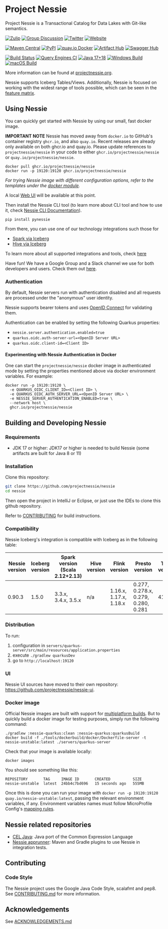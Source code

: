 # Project Nessie

Project Nessie is a Transactional Catalog for Data Lakes with Git-like semantics.

[![Zulip](https://img.shields.io/badge/Zulip-Chat-blue?color=3d4db3&logo=zulip&style=for-the-badge&logoColor=white)](https://project-nessie.zulipchat.com/)
[![Group Discussion](https://img.shields.io/badge/Discussion-Groups-blue.svg?color=3d4db3&logo=google&style=for-the-badge&logoColor=white)](https://groups.google.com/g/projectnessie)
[![Twitter](https://img.shields.io/badge/Twitter-Follow_Us-blue?color=3d4db3&logo=twitter&style=for-the-badge&logoColor=white)](https://twitter.com/projectnessie)
[![Website](https://img.shields.io/badge/https-projectnessie.org-blue?color=3d4db3&logo=firefox&style=for-the-badge&logoColor=white)](https://projectnessie.org/)

[![Maven Central](https://img.shields.io/maven-central/v/org.projectnessie.nessie/nessie?label=Maven%20Central&logo=apachemaven&color=3f6ec6&style=for-the-badge&logoColor=white)](https://search.maven.org/artifact/org.projectnessie.nessie/nessie)
[![PyPI](https://img.shields.io/pypi/v/pynessie.svg?label=PyPI&logo=python&color=3f6ec6&style=for-the-badge&logoColor=white)](https://pypi.python.org/pypi/pynessie)
[![quay.io Docker](https://img.shields.io/maven-central/v/org.projectnessie.nessie/nessie?label=quay.io+Docker&logo=docker&color=3f6ec6&style=for-the-badge&logoColor=white)](https://quay.io/repository/projectnessie/nessie?tab=tags)
[![Artifact Hub](https://img.shields.io/endpoint?url=https://artifacthub.io/badge/repository/nessie&color=3f6ec6&labelColor=&style=for-the-badge&logoColor=white)](https://artifacthub.io/packages/search?repo=nessie)
[![Swagger Hub](https://img.shields.io/badge/swagger%20hub-nessie-3f6ec6?style=for-the-badge&logo=swagger&link=https%3A%2F%2Fapp.swaggerhub.com%2Fapis%2Fprojectnessie%2Fnessie)](https://app.swaggerhub.com/apis/projectnessie/nessie)


[![Build Status](https://img.shields.io/github/actions/workflow/status/projectnessie/nessie/ci.yml?branch=main&label=Main%20CI&logo=Github&style=flat-square)](https://github.com/projectnessie/nessie/actions/workflows/ci.yml?query=branch%3Amain)
[![Query Engines CI](https://img.shields.io/github/actions/workflow/status/projectnessie/query-engine-integration-tests/main.yml?label=Nessie%2FIceberg%20in-dev&logo=Github&style=flat-square)](https://github.com/projectnessie/query-engine-integration-tests/actions/workflows/main.yml?query=branch%3Amain)
[![Java 17+18](https://img.shields.io/github/actions/workflow/status/projectnessie/nessie/newer-java.yml?label=Java%2017%2B&logo=Github&style=flat-square)](https://github.com/projectnessie/nessie/actions/workflows/newer-java.yml)
[![Windows Build](https://img.shields.io/github/actions/workflow/status/projectnessie/nessie/ci-win.yml?label=Windows&logo=windows&style=flat-square)](https://github.com/projectnessie/nessie/actions/workflows/ci-win.yml)
[![macOS Build](https://img.shields.io/github/actions/workflow/status/projectnessie/nessie/ci-mac.yml?label=macOS&logo=apple&style=flat-square)](https://github.com/projectnessie/nessie/actions/workflows/ci-mac.yml)

More information can be found at [projectnessie.org](https://projectnessie.org/).

Nessie supports Iceberg Tables/Views. Additionally, Nessie is focused on working with the widest range of tools possible, which can be seen in the [feature matrix](https://projectnessie.org/tools/#feature-matrix).

## Using Nessie

You can quickly get started with Nessie by using our small, fast docker image.

**IMPORTANT NOTE** Nessie has moved away from `docker.io` to GitHub's container registry `ghcr.io`,
and also `quay.io`. Recent releases are already only available on both ghcr.io and quay.io. Please
update references to `projectnessie/nessie` in your code to either `ghcr.io/projectnessie/nessie`
or `quay.io/projectnessie/nessie`.

```
docker pull ghcr.io/projectnessie/nessie
docker run -p 19120:19120 ghcr.io/projectnessie/nessie
```
_For trying Nessie image with different configuration options, refer to the templates under the [docker module](./docker#readme)._<br>

A local [Web UI](https://projectnessie.org/tools/ui/) will be available at this point.

Then install the Nessie CLI tool (to learn more about CLI tool and how to use it, check [Nessie CLI Documentation](https://projectnessie.org/tools/cli/)).

```
pip install pynessie
```

From there, you can use one of our technology integrations such those for 

* [Spark via Iceberg](https://projectnessie.org/tools/iceberg/spark/)
* [Hive via Iceberg](https://projectnessie.org/tools/iceberg/hive/)

To learn more about all supported integrations and tools, check [here](https://projectnessie.org/tools/) 

Have fun! We have a Google Group and a Slack channel we use for both developers and 
users. Check them out [here](https://projectnessie.org/community/).

### Authentication

By default, Nessie servers run with authentication disabled and all requests are processed under the "anonymous"
user identity.

Nessie supports bearer tokens and uses [OpenID Connect](https://openid.net/connect/) for validating them.

Authentication can be enabled by setting the following Quarkus properties:
* `nessie.server.authentication.enabled=true`
* `quarkus.oidc.auth-server-url=<OpenID Server URL>`
* `quarkus.oidc.client-id=<Client ID>`

#### Experimenting with Nessie Authentication in Docker

One can start the `projectnessie/nessie` docker image in authenticated mode by setting
the properties mentioned above via docker environment variables. For example:

```shell
docker run -p 19120:19120 \
  -e QUARKUS_OIDC_CLIENT_ID=<Client ID> \
  -e QUARKUS_OIDC_AUTH_SERVER_URL=<OpenID Server URL> \
  -e NESSIE_SERVER_AUTHENTICATION_ENABLED=true \
  --network host \
  ghcr.io/projectnessie/nessie
```

## Building and Developing Nessie

### Requirements

- JDK 17 or higher: JDK17 or higher is needed to build Nessie (some artifacts are built 
  for Java 8 or 11)

### Installation

Clone this repository:
```bash
git clone https://github.com/projectnessie/nessie
cd nessie
```

Then open the project in IntelliJ or Eclipse, or just use the IDEs to clone this github repository.

Refer to [CONTRIBUTING](./CONTRIBUTING.md) for build instructions.

### Compatibility

Nessie Iceberg's integration is compatible with Iceberg as in the following table:

| Nessie version | Iceberg version | Spark version (Scala 2.12+2.13) | Hive version | Flink version          | Presto version                      | Trino version |
|----------------|-----------------|---------------------------------|--------------|------------------------|-------------------------------------|---------------|
| 0.90.3         | 1.5.0           | 3.3.x, 3.4.x, 3.5.x             | n/a          | 1.16.x, 1.17.x, 1.18.x | 0.277, 0.278.x, 0.279, 0.280, 0.281 | 419           |

### Distribution
To run:
1. configuration in `servers/quarkus-server/src/main/resources/application.properties`
2. execute `./gradlew quarkusDev`
3. go to `http://localhost:19120`

### UI 

Nessie UI sources have moved to their own repository: https://github.com/projectnessie/nessie-ui.

### Docker image

Official Nessie images are built with support for [multiplatform builds](./tools/dockerbuild#readme). But to quickly
build a docker image for testing purposes, simply run the following command:

```shell
./gradlew :nessie-quarkus:clean :nessie-quarkus:quarkusBuild
docker build -f ./tools/dockerbuild/docker/Dockerfile-server -t nessie-unstable:latest ./servers/quarkus-server 
```

Check that your image is available locally:

```shell
docker images
```

You should see something like this:

```
REPOSITORY       TAG     IMAGE ID       CREATED          SIZE
nessie-unstable  latest  24bb4c7bd696   15 seconds ago   555MB
```

Once this is done you can run your image with `docker run -p 19120:19120 quay.io/nessie-unstable:latest`, passing the relevant
environment variables, if any. Environment variables names must follow MicroProfile Config's [mapping
rules](https://github.com/eclipse/microprofile-config/blob/master/spec/src/main/asciidoc/configsources.asciidoc#environment-variables-mapping-rules).

## Nessie related repositories

* [CEL Java](https://github.com/projectnessie/cel-java): Java port of the Common Expression Language
* [Nessie apprunner](https://github.com/projectnessie/nessie-apprunner): Maven and Gradle plugins to use Nessie in integration tests.

## Contributing

### Code Style

The Nessie project uses the Google Java Code Style, scalafmt and pep8.
See [CONTRIBUTING.md](./CONTRIBUTING.md) for more information.

## Acknowledgements

See [ACKNOWLEDGEMENTS.md](ACKNOWLEDGEMENTS.md)
